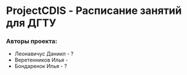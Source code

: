 # ProjectCDIS - Расписание занятий для ДГТУ

### Авторы проекта:

- Леонавичус Даниил - ?
- Веретенников Илья - 
- Бондаренок Илья - ?

 

